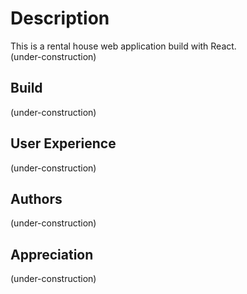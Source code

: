 # Description

This is a rental house web application build with React.<br>
(under-construction)

## Build

(under-construction)

## User Experience

(under-construction)

## Authors

(under-construction)

## Appreciation

(under-construction)
